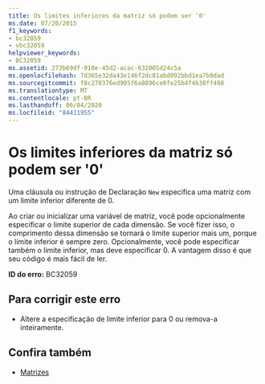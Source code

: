 ```yaml
---
title: Os limites inferiores da matriz só podem ser '0'
ms.date: 07/20/2015
f1_keywords:
- bc32059
- vbc32059
helpviewer_keywords:
- BC32059
ms.assetid: 273b69df-910e-45d2-acac-632005d24c5a
ms.openlocfilehash: 7d365e32da43e146f2dc81abd092bbd1ea7b0dad
ms.sourcegitcommit: f8c270376ed905f6a8896ce0fe25b4f4b38ff498
ms.translationtype: MT
ms.contentlocale: pt-BR
ms.lasthandoff: 06/04/2020
ms.locfileid: "84411955"
---
```

# <a name="array-lower-bounds-can-be-only-0"></a>Os limites inferiores da matriz só podem ser '0'
Uma cláusula ou instrução de Declaração `New` especifica uma matriz com um limite inferior diferente de 0.  
  
 Ao criar ou inicializar uma variável de matriz, você pode opcionalmente especificar o limite superior de cada dimensão. Se você fizer isso, o comprimento dessa dimensão se tornará o limite superior mais um, porque o limite inferior é sempre zero. Opcionalmente, você pode especificar também o limite inferior, mas deve especificar 0. A vantagem disso é que seu código é mais fácil de ler.  
  
 **ID do erro:** BC32059  
  
## <a name="to-correct-this-error"></a>Para corrigir este erro  
  
- Altere a especificação de limite inferior para 0 ou remova-a inteiramente.  
  
## <a name="see-also"></a>Confira também

- [Matrizes](../programming-guide/language-features/arrays/index.md)
